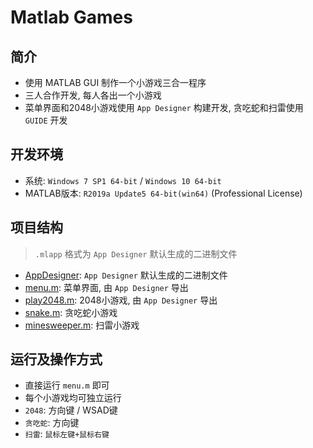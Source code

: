 # Matlab Games

## 简介

- 使用 MATLAB GUI 制作一个小游戏三合一程序
- 三人合作开发, 每人各出一个小游戏
- 菜单界面和2048小游戏使用 `App Designer` 构建开发, 贪吃蛇和扫雷使用 `GUIDE` 开发
 
## 开发环境

- 系统: `Windows 7 SP1 64-bit` / `Windows 10 64-bit`
- MATLAB版本: `R2019a Update5 64-bit(win64)` (Professional License)

## 项目结构

> `.mlapp` 格式为 `App Designer` 默认生成的二进制文件

- [AppDesigner](./AppDesigner): `App Designer` 默认生成的二进制文件
- [menu.m](./menu.m): 菜单界面, 由 `App Designer` 导出
- [play2048.m](./play2048.m): 2048小游戏, 由 `App Designer` 导出
- [snake.m](./snake.m): 贪吃蛇小游戏
- [minesweeper.m](./minesweeper.m): 扫雷小游戏

## 运行及操作方式

- 直接运行 `menu.m` 即可
- 每个小游戏均可独立运行
- `2048`: 方向键 / WSAD键
- `贪吃蛇`: 方向键
- `扫雷`: `鼠标左键+鼠标右键`
